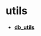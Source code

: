 <!-- generated by markdown-notes-tree -->

# utils

<!-- optional markdown-notes-tree directory description starts here -->

<!-- optional markdown-notes-tree directory description ends here -->

- [**db_utils**](db_utils)
